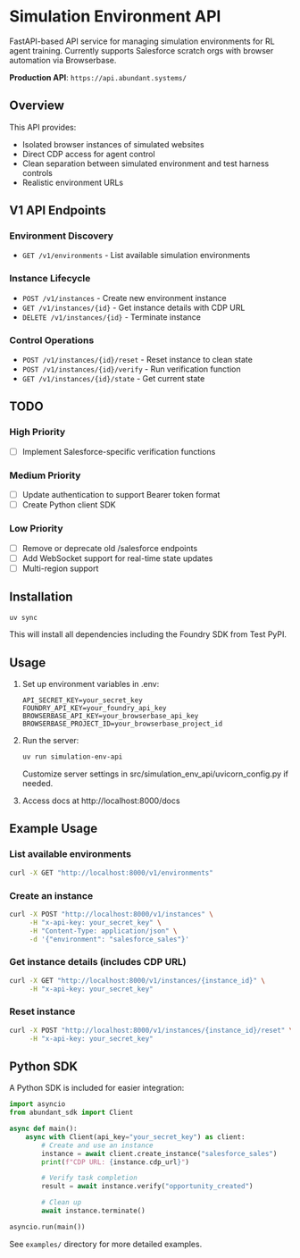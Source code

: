 # Simulation Environment API

FastAPI-based API service for managing simulation environments for RL agent training. Currently supports Salesforce scratch orgs with browser automation via Browserbase.

**Production API**: `https://api.abundant.systems/`

## Overview

This API provides:
- Isolated browser instances of simulated websites
- Direct CDP access for agent control
- Clean separation between simulated environment and test harness controls
- Realistic environment URLs

## V1 API Endpoints

### Environment Discovery
- `GET /v1/environments` - List available simulation environments

### Instance Lifecycle
- `POST /v1/instances` - Create new environment instance
- `GET /v1/instances/{id}` - Get instance details with CDP URL
- `DELETE /v1/instances/{id}` - Terminate instance

### Control Operations
- `POST /v1/instances/{id}/reset` - Reset instance to clean state
- `POST /v1/instances/{id}/verify` - Run verification function
- `GET /v1/instances/{id}/state` - Get current state

## TODO

### High Priority
- [ ] Implement Salesforce-specific verification functions

### Medium Priority
- [ ] Update authentication to support Bearer token format
- [ ] Create Python client SDK

### Low Priority
- [ ] Remove or deprecate old /salesforce endpoints
- [ ] Add WebSocket support for real-time state updates
- [ ] Multi-region support

## Installation

```bash
uv sync
```

This will install all dependencies including the Foundry SDK from Test PyPI.

## Usage

1. Set up environment variables in .env:
   ```
   API_SECRET_KEY=your_secret_key
   FOUNDRY_API_KEY=your_foundry_api_key
   BROWSERBASE_API_KEY=your_browserbase_api_key
   BROWSERBASE_PROJECT_ID=your_browserbase_project_id
   ```

2. Run the server:
   ```bash
   uv run simulation-env-api
   ```
   Customize server settings in src/simulation_env_api/uvicorn_config.py if needed.

3. Access docs at http://localhost:8000/docs

## Example Usage

### List available environments
```bash
curl -X GET "http://localhost:8000/v1/environments"
```

### Create an instance
```bash
curl -X POST "http://localhost:8000/v1/instances" \
     -H "x-api-key: your_secret_key" \
     -H "Content-Type: application/json" \
     -d '{"environment": "salesforce_sales"}'
```

### Get instance details (includes CDP URL)
```bash
curl -X GET "http://localhost:8000/v1/instances/{instance_id}" \
     -H "x-api-key: your_secret_key"
```

### Reset instance
```bash
curl -X POST "http://localhost:8000/v1/instances/{instance_id}/reset" \
     -H "x-api-key: your_secret_key"
```

## Python SDK

A Python SDK is included for easier integration:

```python
import asyncio
from abundant_sdk import Client

async def main():
    async with Client(api_key="your_secret_key") as client:
        # Create and use an instance
        instance = await client.create_instance("salesforce_sales")
        print(f"CDP URL: {instance.cdp_url}")

        # Verify task completion
        result = await instance.verify("opportunity_created")

        # Clean up
        await instance.terminate()

asyncio.run(main())
```

See `examples/` directory for more detailed examples.
